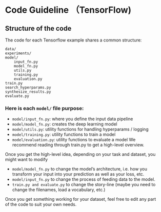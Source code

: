 # Code Guideline （TensorFlow)

## Structure of the code

The code for each Tensorflow example shares a common structure:

	data/ 
	experiments/
	model/
		input_fn.py
		model_fn.py
		utils.py
		training.py
		evaluation.py
	train.py
	search_hyperparams.py
	synthesize_results.py
	evaluate.py

### Here is each `model/` file purpose:

* `model/input_fn.py`: where you define the input data pipeline
* `model/model_fn.py`: creates the deep learning model
* `model/utils.py`: utility functions for handling hyperparams / logging
* `model/training.py`: utility functions to train a model
* `model/evaluation.py`: utility functions to evaluate a model
We recommend reading through train.py to get a high-level overview.

Once you get the high-level idea, depending on your task and dataset, you might want to modify

* `model/model_fn.py` to change the model’s architecture, i.e. how you transform your input into your prediction as well as your loss, etc.
* `model/input_fn.py` to change the process of feeding data to the model.
* `train.py and evaluate.py` to change the story-line (maybe you need to change the filenames, load a vocabulary, etc.)

Once you get something working for your dataset, feel free to edit any part of the code to suit your own needs.


 